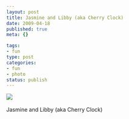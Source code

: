 ```yaml
--- 
layout: post
title: Jasmine and Libby (aka Cherry Clock)
date: 2009-04-18
published: true
meta: {}

tags: 
- fun
type: post
categories: 
- fun
- photo
status: publish
---
```

![](http://media.eick.us/2011/05/4Lbi8pbnEmfuvd0aEAwS6rKpo1_5001.jpg)<br /><br />Jasmine and Libby (aka Cherry Clock)

